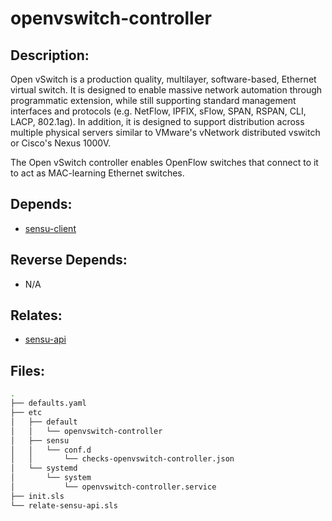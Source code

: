 # openvswitch-controller

## Description:

Open vSwitch is a production quality, multilayer, software-based, Ethernet virtual switch. It is designed to enable massive network automation through programmatic extension, while still supporting standard management interfaces and protocols (e.g. NetFlow, IPFIX, sFlow, SPAN, RSPAN, CLI, LACP, 802.1ag). In addition, it is designed to support distribution across multiple physical servers similar to VMware's vNetwork distributed vswitch or Cisco's Nexus 1000V.

The Open vSwitch controller enables OpenFlow switches that connect to it to act as MAC-learning Ethernet switches.

## Depends:

  -  [sensu-client](/salt/sensu-client)

## Reverse Depends:

  -  N/A

## Relates:

  -  [sensu-api](/salt/sensu-api)

## Files:

```bash
.
├── defaults.yaml
├── etc
│   ├── default
│   │   └── openvswitch-controller
│   ├── sensu
│   │   └── conf.d
│   │       └── checks-openvswitch-controller.json
│   └── systemd
│       └── system
│           └── openvswitch-controller.service
├── init.sls
└── relate-sensu-api.sls
```
